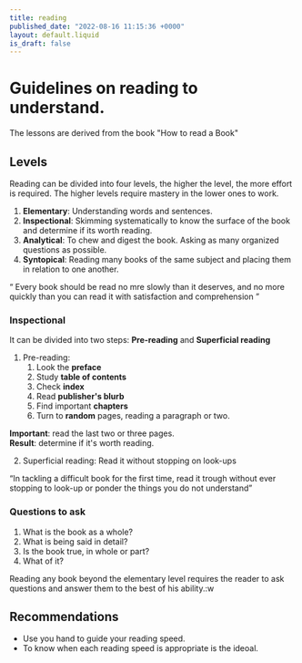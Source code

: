 ```yaml
---
title: reading
published_date: "2022-08-16 11:15:36 +0000"
layout: default.liquid
is_draft: false
---
```


# Guidelines on reading to understand.

The lessons are derived from the book "How to read a Book"
 
## Levels

 Reading can be divided into four levels, the higher the level, the more effort is required. The higher levels require mastery in the lower ones to work.

 1. **Elementary**: Understanding words and sentences.
 2. **Inspectional**: Skimming systematically to know the surface of the book and determine if its worth reading. 
 3. **Analytical**: To chew and digest the book. Asking as many organized questions as possible.  
 4. **Syntopical**: Reading many books of the same subject and placing them in relation to one another. 

<q> Every book should be read no mre slowly than it deserves, and no more quickly than you can read it with satisfaction and comprehension </q>

### Inspectional

It can be divided into two steps: **Pre-reading** and **Superficial reading** 

1. Pre-reading:
    1. Look the **preface** 
    2. Study **table of contents** 
    3. Check **index**
    4. Read **publisher's blurb**
    5. Find important **chapters**
    6. Turn to **random** pages, reading a paragraph or two.

**Important**: read the last two or three pages.<br>
**Result**: determine if it's worth reading.

2. Superficial reading: Read it without stopping on look-ups

<q>In tackling a difficult book for the first time, read it trough without ever stopping to look-up or ponder the things you do not understand</q>

### Questions to ask

1. What is the book as a whole?
2. What is being said in detail?
3. Is the book true, in whole or part?
4. What of it?

Reading any book beyond the elementary level requires the reader to ask questions and answer them to the best of his ability.:w



## Recommendations

- Use you hand to guide your reading speed.
- To know when each reading speed is appropriate is the ideoal.



